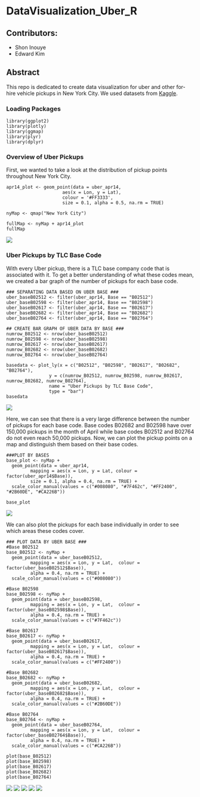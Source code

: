 # DataVisualization_Uber_R

## Contributors:
+ Shon Inouye
+ Edward Kim


## Abstract
This repo is dedicated to create data visualization for uber and other for-hire vehicle pickups in New York City. We used datasets from [Kaggle](https://www.kaggle.com/fivethirtyeight/uber-pickups-in-new-york-city).

### Loading Packages

    library(ggplot2)
    library(plotly)
    library(ggmap)
    library(plyr)
    library(dplyr)

### Overview of Uber Pickups
First, we wanted to take a look at the distribution of pickup points throughout New York City. 

    apr14_plot <- geom_point(data = uber_apr14, 
                         aes(x = Lon, y = Lat), 
                         colour = '#FF3333',
                         size = 0.1, alpha = 0.5, na.rm = TRUE)

    nyMap <- qmap("New York City")
    
    fullMap <- nyMap + apr14_plot
    fullMap

![](http://24.media.tumblr.com/tumblr_lz7ewsL0Sg1rp2r43o1_1280.jpg)

### Uber Pickups by TLC Base Code
With every Uber pickup, there is a TLC base company code that is associated with it. To get a better understanding of what these codes mean, we created a bar graph of the number of pickups for each base code.

    ### SEPARATING DATA BASED ON UBER BASE ###
    uber_baseB02512 <- filter(uber_apr14, Base == "B02512")
    uber_baseB02598 <- filter(uber_apr14, Base == "B02598")
    uber_baseB02617 <- filter(uber_apr14, Base == "B02617")
    uber_baseB02682 <- filter(uber_apr14, Base == "B02682")
    uber_baseB02764 <- filter(uber_apr14, Base == "B02764")

    ## CREATE BAR GRAPH OF UBER DATA BY BASE ###
    numrow_B02512 <- nrow(uber_baseB02512)
    numrow_B02598 <- nrow(uber_baseB02598)
    numrow_B02617 <- nrow(uber_baseB02617)
    numrow_B02682 <- nrow(uber_baseB02682)
    numrow_B02764 <- nrow(uber_baseB02764)

    basedata <- plot_ly(x = c("B02512", "B02598", "B02617", "B02682", "B02764"),
                    y = c(numrow_B02512, numrow_B02598, numrow_B02617, numrow_B02682, numrow_B02764),
                    name = "Uber Pickups by TLC Base Code",
                    type = "bar")
    basedata

![](http://24.media.tumblr.com/tumblr_lz7ewsL0Sg1rp2r43o1_1280.jpg)

Here, we can see that there is a very large difference between the number of pickups for each base code. Base codes B02682 and B02598 have over 150,000 pickups in the month of April while base codes B02512 and B02764 do not even reach 50,000 pickups.
Now, we can plot the pickup points on a map and distinguish them based on their base codes.

    ###PLOT BY BASES
    base_plot <- nyMap + 
      geom_point(data = uber_apr14, 
             mapping = aes(x = Lon, y = Lat, colour = factor(uber_apr14$Base)), 
             size = 0.1, alpha = 0.4, na.rm = TRUE) + 
      scale_color_manual(values = c("#008080", "#7F462c", "#FF2400", "#2B60DE", "#CA226B"))

    base_plot

![](http://24.media.tumblr.com/tumblr_lz7ewsL0Sg1rp2r43o1_1280.jpg)

We can also plot the pickups for each base individually in order to see which areas these codes cover.

    ### PLOT DATA BY UBER BASE ###
    #Base B02512
    base_B02512 <- nyMap + 
      geom_point(data = uber_baseB02512, 
             mapping = aes(x = Lon, y = Lat,  colour = factor(uber_baseB02512$Base)), 
             alpha = 0.4, na.rm = TRUE) +
      scale_color_manual(values = c("#008080"))

    #Base B02598
    base_B02598 <- nyMap + 
      geom_point(data = uber_baseB02598, 
             mapping = aes(x = Lon, y = Lat,  colour = factor(uber_baseB02598$Base)), 
             alpha = 0.4, na.rm = TRUE) +
      scale_color_manual(values = c("#7F462c"))

    #Base B02617
    base_B02617 <- nyMap + 
      geom_point(data = uber_baseB02617, 
             mapping = aes(x = Lon, y = Lat,  colour = factor(uber_baseB02617$Base)), 
             alpha = 0.4, na.rm = TRUE) +
      scale_color_manual(values = c("#FF2400"))

    #Base B02682
    base_B02682 <- nyMap + 
      geom_point(data = uber_baseB02682, 
             mapping = aes(x = Lon, y = Lat,  colour = factor(uber_baseB02682$Base)), 
             alpha = 0.4, na.rm = TRUE) +
      scale_color_manual(values = c("#2B60DE"))

    #Base B02764
    base_B02764 <- nyMap + 
      geom_point(data = uber_baseB02764, 
             mapping = aes(x = Lon, y = Lat,  colour = factor(uber_baseB02764$Base)), 
             alpha = 0.4, na.rm = TRUE) +
      scale_color_manual(values = c("#CA226B"))

    plot(base_B02512)
    plot(base_B02598)
    plot(base_B02617)
    plot(base_B02682)
    plot(base_B02764)

![](http://24.media.tumblr.com/tumblr_lz7ewsL0Sg1rp2r43o1_1280.jpg)
![](http://24.media.tumblr.com/tumblr_lz7ewsL0Sg1rp2r43o1_1280.jpg)
![](http://24.media.tumblr.com/tumblr_lz7ewsL0Sg1rp2r43o1_1280.jpg)
![](http://24.media.tumblr.com/tumblr_lz7ewsL0Sg1rp2r43o1_1280.jpg)
![](http://24.media.tumblr.com/tumblr_lz7ewsL0Sg1rp2r43o1_1280.jpg)


